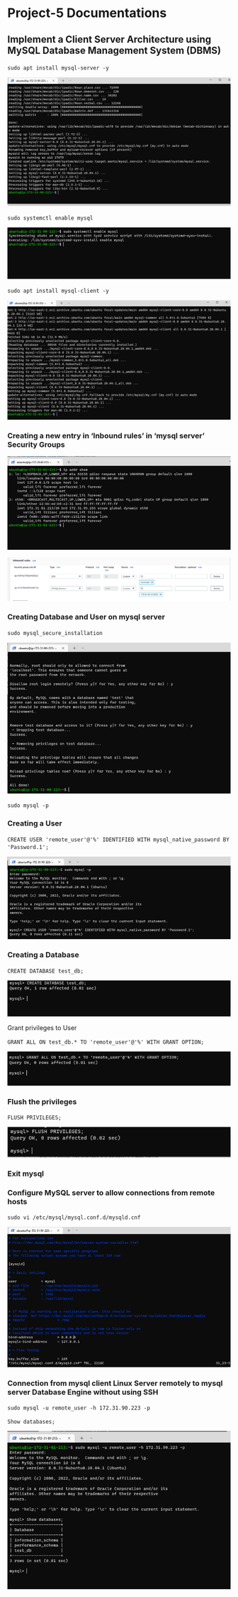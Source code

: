 # Project-5 Documentations

## Implement a Client Server Architecture using MySQL Database Management System (DBMS)

`sudo apt install mysql-server -y`

![mysql server installation](./install%20mysql%20server.PNG)

`sudo systemctl enable mysql`

![enable mysql server](./enable%20mysql.PNG)

`sudo apt install mysql-client -y`

![mysql client installation](./install%20mysql%20client.PNG)

### Creating a new entry in ‘Inbound rules’ in ‘mysql server’ Security Groups

![ip addr show](./ip%20addy.PNG)

![new inbound rule](./ip%20addy1.PNG)

### Creating Database and User on mysql server

`sudo mysql_secure_installation`

![mysql sec instal](./mysql%20sec%20instll.PNG)

`sudo mysql -p`

### Creating a User 

`CREATE USER 'remote_user'@'%' IDENTIFIED WITH mysql_native_password BY 'Password.1';`

![create user](./create%20user.PNG)

### Creating a Database

`CREATE DATABASE test_db;`

![create db](./create%20dabase.PNG)

Grant privileges to User

`GRANT ALL ON test_db.* TO 'remote_user'@'%' WITH GRANT OPTION;`

![grant privilege](./grant.PNG)

### Flush the privileges

`FLUSH PRIVILEGES;`

![flush privileges](./flush.PNG)

### Exit mysql

### Configure MySQL server to allow connections from remote hosts

`sudo vi /etc/mysql/mysql.conf.d/mysqld.cnf`

![connect from remote host](./connect%20from%20remotehost.PNG)

### Connection from mysql client Linux Server remotely to mysql server Database Engine without using SSH

`sudo mysql -u remote_user -h 172.31.90.223 -p`

`Show databases;`

![connection](./client%20connect%20%26%20show%20db.PNG)





